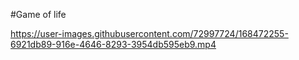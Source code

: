 #Game of life


https://user-images.githubusercontent.com/72997724/168472255-6921db89-916e-4646-8293-3954db595eb9.mp4

